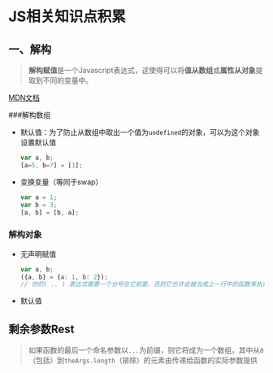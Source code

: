 # JS相关知识点积累

## 一、解构

> **解构赋值**是一个Javascript表达式，这使得可以将**值从数组**或**属性从对象**提取到不同的变量中。

[MDN文档](https://developer.mozilla.org/zh-CN/docs/Web/JavaScript/Reference/Operators/Destructuring_assignment#%E8%A7%A3%E6%9E%84%E5%AF%B9%E8%B1%A1)

###解构数组

- 默认值：为了防止从数组中取出一个值为`undefined`的对象，可以为这个对象设置默认值 

  ```javascript
  var a, b; 
  [a=5, b=7] = [1];
  ```

- 变换变量（等同于swap）

  ```javascript
  var a = 1;
  var b = 3;
  [a, b] = [b, a];
  ```

  

### 解构对象

- 无声明赋值

  ```javascript
  var a, b;
  ({a, b} = {a: 1, b: 2});
  // 你的( .. ) 表达式需要一个分号在它前面，否则它也许会被当成上一行中的函数来执行。
  ```

- 默认值



## 剩余参数Rest

> 如果函数的最后一个命名参数以`...`为前缀，则它将成为一个数组，其中从`0`（包括）到`theArgs.length`（排除）的元素由传递给函数的实际参数提供 

